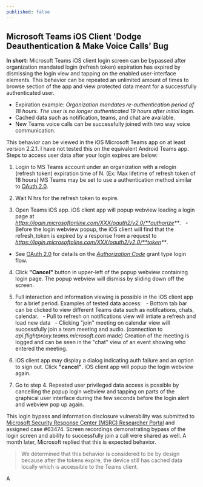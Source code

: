 ```yaml
---
published: false
---
```

## Microsoft Teams iOS Client 'Dodge Deauthentication & Make Voice Calls' Bug

**In short:** Microsoft Teams iOS client login screen can be bypassed after organization mandated login (refresh token) expiration has expired by dismissing the login view and tapping on the enabled user-interface elements. This behavior can be repeated an unlimited amount of times to browse section of the app and view protected data meant for a successfully authenticated user.
- Expiration example: _Organization mandates re-authentication period of 18 hours. The user is no longer authenticated 19 hours after initial login._
- Cached data such as notification, teams, and chat are available. 
- New Teams voice calls can be successfully joined with two way voice communication.

This behavior can be viewed in the iOS Microsoft Teams app on at least version 2.2.1. I have not tested this on the equivalent Android Teams app. Steps to access user data after your login expires are below:

1. Login to MS Teams account under an organization with a relogin (refresh token) expiration time of N. (Ex: Max lifetime of refresh token of 18 hours) MS Teams may be set to use a authentication method similar to [OAuth 2.0](https://www.digitalocean.com/community/tutorials/an-introduction-to-oauth-2).

2. Wait N hrs for the refresh token to expire. 

3. Open Teams iOS app. iOS client app will popup webview loading a login page at _https://login.microsoftonline.com/XXX/oauth2/v2.0/**authorize**_.
  - Before the login webview popup, the iOS client will find that the refresh_token is expired by a response from a request to _https://login.microsoftoline.com/XXX/oauth2/v2.0/**token**_.
  - See [OAuth 2.0](https://oauth.net/2/) for details on the _[Authorization Code](https://www.digitalocean.com/community/tutorials/an-introduction-to-oauth-2#grant-type-authorization-code)_ grant type login flow.

4. Click **"Cancel"** button in upper-left of the popup webview containing login page. The popup webview will dismiss by sliding down off the screen.

5. Full interaction and information viewing is possible in the iOS client app for a brief period. Examples of tested data access:
  - Bottom tab bar can be clicked to view different Teams data such as notifcations, chats, calendar.
  - Pull to refresh on notifications view will intiate a refresh and load new data
  - Clicking "join" meeting on calendar view will successfully join a team meeting and audio. (connection to _api.flightproxy.teams.microsoft.com_ made) Creation of the meeting is logged and can be seen in the "chat" view of an event showing who entered the meeting.

6. iOS client app may display a dialog indicating auth failure and an option to sign out. Click **"cancel"**. iOS client app will popup the login webview again.

7. Go to step 4. Repeated user privileged data access is possible by cancelling the popup login webview and tapping on parts of the graphical user interface during the few seconds before the login alert and webview pop up again. 

This login bypass and information disclosure vulnerability was submitted to [Microsoft Security Response Center (MSRC) Researcher Portal](https://msrc.microsoft.com/) and assigned case #63474. Screen recordings demonstrating bypass of the login screen and ability to successfully join a call were shared as well. 
A month later, Microsoft replied that this is expected behavior.

> We determined that this behavior is considered to be by design because after the tokens expire, the device still has cached data locally which is accessible to the Teams client.

A